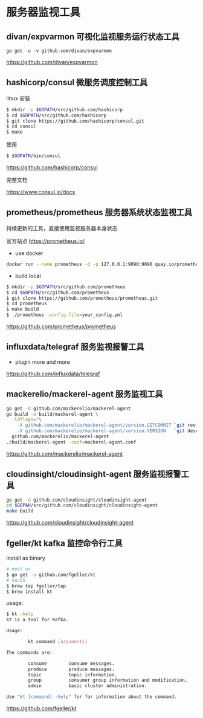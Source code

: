 # 服务器监视工具

## divan/expvarmon 可视化监视服务运行状态工具

```golang
go get -u -v github.com/divan/expvarmon
```

https://github.com/divan/expvarmon

## hashicorp/consul 微服务调度控制工具

linux 安装

```sh
$ mkdir -p $GOPATH/src/github.com/hashicorp
$ cd $GOPATH/src/github.com/hashicorp
$ git clone https://github.com/hashicorp/consul.git
$ cd consul
$ make
```

使用

```sh
$ $GOPATH/bin/consul
```

https://github.com/hashicorp/consul

完整文档

https://www.consul.io/docs

## prometheus/prometheus 服务器系统状态监视工具

持续更新的工具，直接使用监视服务器本身状态

官方站点 https://prometheus.io/

- use docker

```sh
docker run --name prometheus -d -p 127.0.0.1:9090:9090 quay.io/prometheus/prometheus
```

- build local

```sh
$ mkdir -p $GOPATH/src/github.com/prometheus
$ cd $GOPATH/src/github.com/prometheus
$ git clone https://github.com/prometheus/prometheus.git
$ cd prometheus
$ make build
$ ./prometheus -config.file=your_config.yml
```

https://github.com/prometheus/prometheus

## influxdata/telegraf 服务监视报警工具

- plugin more and more

https://github.com/influxdata/telegraf

## mackerelio/mackerel-agent 服务监视工具

```sh
go get -d github.com/mackerelio/mackerel-agent
go build -o build/mackerel-agent \
  -ldflags="\
    -X github.com/mackerelio/mackerel-agent/version.GITCOMMIT `git rev-parse --short HEAD` \
    -X github.com/mackerelio/mackerel-agent/version.VERSION   `git describe --tags --abbrev=0 | sed 's/^v//' | sed 's/\+.*$$//'` " \
  github.com/mackerelio/mackerel-agent
./build/mackerel-agent -conf=mackerel-agent.conf
```

https://github.com/mackerelio/mackerel-agent

## cloudinsight/cloudinsight-agent 服务监视报警工具

```sh
go get -d github.com/cloudinsight/cloudinsight-agent
cd $GOPAH/src/github.com/cloudinsight/cloudinsight-agent
make build
```

https://github.com/cloudinsight/cloudinsight-agent

## fgeller/kt kafka 监控命令行工具

install as binary

```sh
# most os
$ go get -u github.com/fgeller/kt
# macOS
$ brew tap fgeller/tap
$ brew install kt
```

usage:

```sh
$ kt -help
kt is a tool for Kafka.

Usage:

        kt command [arguments]

The commands are:

        consume        consume messages.
        produce        produce messages.
        topic          topic information.
        group          consumer group information and modification.
        admin          basic cluster administration.

Use "kt [command] -help" for for information about the command.
```

https://github.com/fgeller/kt
